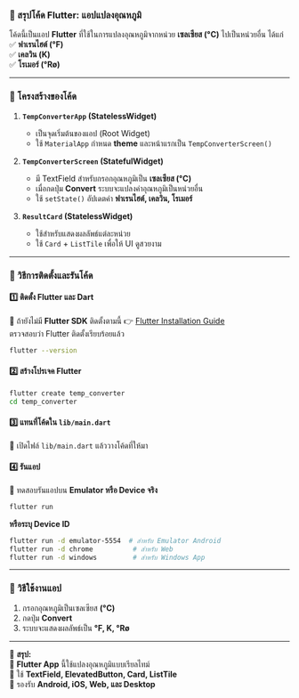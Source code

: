 ### **📌 สรุปโค้ด Flutter: แอปแปลงอุณหภูมิ**  

โค้ดนี้เป็นแอป **Flutter** ที่ใช้ในการแปลงอุณหภูมิจากหน่วย **เซลเซียส (°C)** ไปเป็นหน่วยอื่น ได้แก่  
✅ **ฟาเรนไฮต์ (°F)**  
✅ **เคลวิน (K)**  
✅ **โรเมอร์ (°Rø)**  

---

### **📌 โครงสร้างของโค้ด**
1. **`TempConverterApp` (StatelessWidget)**  
   - เป็นจุดเริ่มต้นของแอป (Root Widget)  
   - ใช้ `MaterialApp` กำหนด **theme** และหน้าแรกเป็น `TempConverterScreen()`

2. **`TempConverterScreen` (StatefulWidget)**  
   - มี TextField สำหรับกรอกอุณหภูมิเป็น **เซลเซียส (°C)**  
   - เมื่อกดปุ่ม **Convert** ระบบจะแปลงค่าอุณหภูมิเป็นหน่วยอื่น  
   - ใช้ `setState()` อัปเดตค่า **ฟาเรนไฮต์, เคลวิน, โรเมอร์**  

3. **`ResultCard` (StatelessWidget)**  
   - ใช้สำหรับแสดงผลลัพธ์แต่ละหน่วย  
   - ใช้ `Card` + `ListTile` เพื่อให้ UI ดูสวยงาม  

---

### **📌 วิธีการติดตั้งและรันโค้ด**
#### **1️⃣ ติดตั้ง Flutter และ Dart**
📌 ถ้ายังไม่มี **Flutter SDK** ติดตั้งตามนี้ 👉 [Flutter Installation Guide](https://docs.flutter.dev/get-started/install)  
ตรวจสอบว่า Flutter ติดตั้งเรียบร้อยแล้ว  
```bash
flutter --version
```

#### **2️⃣ สร้างโปรเจค Flutter**
```bash
flutter create temp_converter
cd temp_converter
```

#### **3️⃣ แทนที่โค้ดใน `lib/main.dart`**
📌 เปิดไฟล์ `lib/main.dart` แล้ววางโค้ดที่ให้มา

#### **4️⃣ รันแอป**
📌 ทดสอบรันแอปบน **Emulator หรือ Device จริง**  
```bash
flutter run
```
**หรือระบุ Device ID**  
```bash
flutter run -d emulator-5554  # สำหรับ Emulator Android
flutter run -d chrome          # สำหรับ Web
flutter run -d windows         # สำหรับ Windows App
```

---

### **📌 วิธีใช้งานแอป**
1. กรอกอุณหภูมิเป็นเซลเซียส **(°C)**
2. กดปุ่ม **Convert**
3. ระบบจะแสดงผลลัพธ์เป็น **°F, K, °Rø**

---

🎯 **สรุป:**  
📌 **Flutter App** นี้ใช้แปลงอุณหภูมิแบบเรียลไทม์  
📌 ใช้ **TextField, ElevatedButton, Card, ListTile**  
📌 รองรับ **Android, iOS, Web, และ Desktop**  

